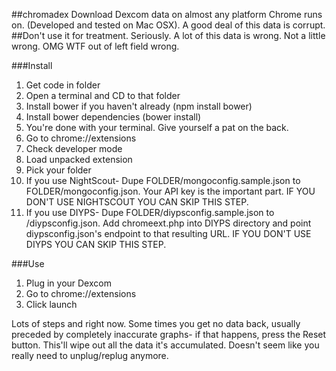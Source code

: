 ##chromadex
Download Dexcom data on almost any platform Chrome runs on. (Developed and tested on Mac OSX). A good deal of this data is corrupt. 
##Don't use it for treatment. Seriously. A lot of this data is wrong. Not a little wrong. OMG WTF out of left field wrong.

###Install
1. Get code in folder
2. Open a terminal and CD to that folder
3. Install bower if you haven't already (npm install bower)
4. Install bower dependencies (bower install)
5. You're done with your terminal. Give yourself a pat on the back.
6. Go to chrome://extensions
7. Check developer mode
8. Load unpacked extension
9. Pick your folder
10. If you use NightScout- Dupe FOLDER/mongoconfig.sample.json to FOLDER/mongoconfig.json. Your API key is the important part. IF YOU DON'T USE NIGHTSCOUT YOU CAN SKIP THIS STEP.
11. If you use DIYPS- Dupe FOLDER/diypsconfig.sample.json to /diypsconfig.json. Add chromeext.php into DIYPS directory and point diypsconfig.json's endpoint to that resulting URL. IF YOU DON'T USE DIYPS YOU CAN SKIP THIS STEP.

###Use
1. Plug in your Dexcom
2. Go to chrome://extensions
3. Click launch

Lots of steps and right now. Some times you get no data back, usually preceded by completely inaccurate graphs- if that happens, press the Reset button. This'll wipe out all the data it's accumulated. Doesn't seem like you really need to unplug/replug anymore.

